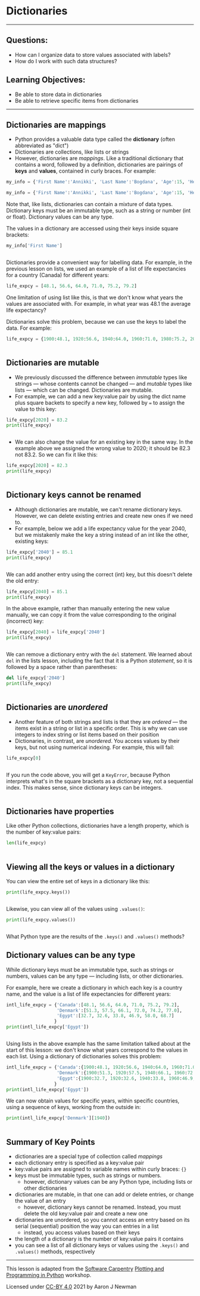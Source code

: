 # Dictionaries
---

## Questions:
- How can I organize data to store values associated with labels?
- How do I work with such data structures?

## Learning Objectives:
- Be able to store data in dictionaries
- Be able to retrieve specific items from dictionaries
---

## Dictionaries are mappings

- Python provides a valuable data type called the **dictionary** (often abbreviated as "dict")
- Dictionaries are collections, like lists or strings
- However, dictionaries are *mappings*. Like a traditional dictionary that contains a word, followed by a definition, dictionaries are pairings of **keys** and **values**, contained in curly braces. For example:

~~~python
my_info = {'First Name':'Annikki', 'Last Name':'Bogdana', 'Age':15, 'Height':1.66}
~~~



```python
my_info = {'First Name':'Annikki', 'Last Name':'Bogdana', 'Age':15, 'Height':1.66}
```

Note that, like lists, dictionaries can contain a mixture of data types. Dictionary keys must be an immutable type, such as a string or number (int or float). Dictionary values can be any type. 

The values in a dictionary are accessed using their keys inside square brackets:

~~~python
my_info['First Name']
~~~


```python

```

Dictionaries provide a convenient way for labelling data. For example, in the previous lesson on lists, we used an example of a list of life expectancies for a country (Canada) for different years:

~~~python
life_expcy = [48.1, 56.6, 64.0, 71.0, 75.2, 79.2]
~~~

One limitation of using list like this, is that we don't know what years the values are associated with. For example, in what year was 48.1 the average life expectancy?

Dictionaries solve this problem, because we can use the keys to label the data. For example:

~~~python
life_expcy = {1900:48.1, 1920:56.6, 1940:64.0, 1960:71.0, 1980:75.2, 2000:79.2}
~~~


```python

```

## Dictionaries are mutable 

- We previously discussed the difference between *immutable* types like strings — whose contents cannot be changed — and *mutable* types like lists — which can be changed. Dictionaries are mutable.
- For example, we can add a new key:value pair by using the dict name plus square backets to specify a new key, followed by `=` to assign the value to this key:

~~~python
life_expcy[2020] = 83.2
print(life_expcy)
~~~


```python

```

- We can also change the value for an existing key in the same way. In the example above we assigned the wrong value to 2020; it should be 82.3 not 83.2. So we can fix it like this:

~~~python
life_expcy[2020] = 82.3
print(life_expcy)
~~~


```python

```

## Dictionary keys cannot be renamed
- Although dictionaries are mutable, we can't rename dictionary keys. However, we can delete existing entries and create new ones if we need to. 
- For example, below we add a life expectancy value for the year 2040, but we mistakenly make the key a string instead of an int like the other, existing keys:

~~~python
life_expcy['2040'] = 85.1
print(life_expcy)
~~~


```python

```

We can add another entry using the correct (int) key, but this doesn't delete the old entry:

~~~python
life_expcy[2040] = 85.1
print(life_expcy)
~~~

In the above example, rather than manually entering the new value manually, we can copy it from the value corresponding to the original (incorrect) key:

~~~python
life_expcy[2040] = life_expcy['2040']
print(life_expcy)
~~~


```python

```

We can remove a dictionary entry with the `del` statement. We learned about `del` in the lists lesson, including the fact that it is a Python *statement*, so it is followed by a space rather than parentheses:

~~~python
del life_expcy['2040']
print(life_expcy)
~~~


```python

```

## Dictionaries are *unordered*
- Another feature of both strings and lists is that they are *ordered* — the items exist in a string or list in a specific order. This is why we can use integers to index string or list items based on their position
- Dictionaries, in contrast, are *unordered*. You access values by their keys, but not using numerical indexing. For example, this will fail:

~~~python
life_expcy[0]
~~~


```python

```

If you run the code above, you will get a `KeyError`, because Python interprets what's in the square brackets as a dictionary key, not a sequential index. This makes sense, since dictionary keys can be integers.


```python

```

## Dictionaries have properties

Like other Python collections, dictionaries have a length property, which is the number of key:value pairs:

~~~python
len(life_expcy)
~~~


```python

```

## Viewing all the keys or values in a dictionary

You can view the entire set of keys in a dictionary like this:

~~~python
print(life_expcy.keys())
~~~


```python

```

Likewise, you can view all of the values using `.values()`:

~~~python
print(life_expcy.values())
~~~


```python

```

What Python type are the results of the `.keys()` and `.values()` methods?

## Dictionary values can be any type

While dictionary keys must be an immutable type, such as strings or numbers, values can be any type — including lists, or other dictionaries.

For example, here we create a dictionary in which each key is a country name, and the value is a list of life expectancies for different years:

~~~python
intl_life_expcy = {'Canada':[48.1, 56.6, 64.0, 71.0, 75.2, 79.2],
                   'Denmark':[51.3, 57.5, 66.1, 72.0, 74.2, 77.0],
                   'Egypt':[32.7, 32.6, 33.8, 46.9, 58.0, 68.7]
                  }
print(intl_life_expcy['Egypt'])
~~~


```python

```

Using lists in the above example has the same limitation talked about at the start of this lesson: we don't know what years correspond to the values in each list. Using a dictionary of dictionaries solves this problem: 

~~~python
intl_life_expcy = {'Canada':{1900:48.1, 1920:56.6, 1940:64.0, 1960:71.0, 1980:75.2, 2000:79.2},
                   'Denmark':{1900:51.3, 1920:57.5, 1940:66.1, 1960:72.0, 1980:74.2, 2000:77.0},
                   'Egypt':{1900:32.7, 1920:32.6, 1940:33.8, 1960:46.9, 1980:58.0, 2000:68.7}
                  }
print(intl_life_expcy['Egypt'])
~~~

We can now obtain values for specific years, within specific countries, using a sequence of keys, working from the outside in:

~~~python
print(intl_life_expcy['Denmark'][1940])
~~~


```python

```

## Summary of Key Points
- dictionaries are a special type of collection called *mappings*
- each dictionary entry is specified as a key:value pair
- key:value pairs are assigned to variable names within curly braces: `{}`
- keys must be immutable types, such as strings or numbers. 
    - however, dictionary values can be any Python type, including lists or other dictionaries
- dictionaries are mutable, in that one can add or delete entries, or change the value of an entry
    - however, dictionary keys cannot be renamed. Instead, you must delete the old key:value pair and create a new one
- dictionaries are unordered, so you cannot access an entry based on its serial (sequential) position the way you can entries in a list
    - instead, you access values based on their keys
- the length of a dictionary is the number of key:value pairs it contains
- you can see a list of all dictionary keys or values using the `.keys()` and `.values()` methods, respectively

---
This lesson is adapted from the [Software Carpentry](https://software-carpentry.org/lessons/) [Plotting and Programming in Python](http://swcarpentry.github.io/python-novice-gapminder/) workshop. 

Licensed under [CC-BY 4.0](https://creativecommons.org/licenses/by/4.0/) 2021 by Aaron J Newman
